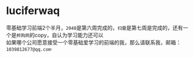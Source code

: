 # luciferwaq
零基础学习前端2个半月，`2048`是第六周完成的，`扫雷`是第七周是完成的，还有一个是`邦购网`的copy，自认为学习能力还可以<br>
如果哪个公司愿意接受一个零基础爱学习的前端的我，那么请联系我，邮箱：`1039812677@qq.com`·

